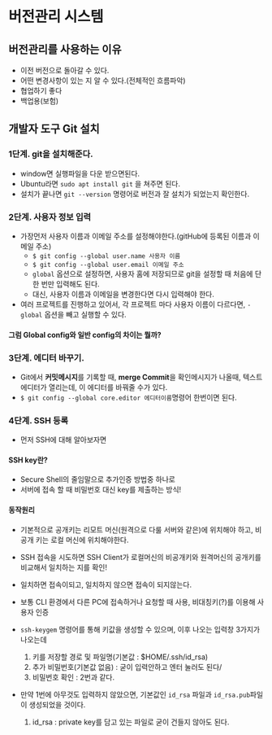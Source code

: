# 버전관리 시스템
 
 ## 버전관리를 사용하는 이유
  - 이전 버전으로 돌아갈 수 있다. 
  - 어떤 변경사항이 있는 지 알 수 있다.(전체적인 흐름파악)
  - 협업하기 좋다
  - 백업용(보험)


##  개발자 도구 Git 설치

### 1단계. git을 설치해준다. 
  -  window면 실행파일을 다운 받으면된다.
  -  Ubuntu라면 `sudo apt install git` 을 쳐주면 된다. 
  - 설치가 끝나면 `git --version` 명령어로 버전과 잘 설치가 되었는지 확인한다. 

### 2단계. 사용자 정보 입력
 - 가장먼저 사용자 이름과 이메일 주소를 설정해야한다.(gitHub에 등록된 이름과 이메일 주소)
    - `$ git config --global user.name 사용자 이름`
    - `$ git config --global user.email 이메일 주소` 
    -  `global` 옵션으로 설정하면, 사용자 홈에 저장되므로 git을 설정할 때 처음에 단한 번만 입력해도 된다. 
    -  대신, 사용자 이름과 이메일을 변경한다면 다시 입력해야 한다. 
 - 여러 프로젝트를 진행하고 있어서, 각 프로젝트 마다 사용자 이름이 다르다면, `- global` 옵션을 빼고 실행할 수 있다. 

#### 그럼 Global config와 일반 config의 차이는 뭘까?


### 3단계. 에디터 바꾸기. 
 - Git에서 **커밋메시지**를 기록할 때, **merge Commit**을 확인메시지가 나올때, 텍스트 에디터가 열리는데, 이 에디터를 바꿔줄 수가 있다.
 - `$ git config --global core.editor 에디터이름`명령어 한번이면 된다. 

### 4단계. SSH 등록
 - 먼저 SSH에 대해 알아보자면
#### SSH key란? 
- Secure Shell의 줄임말으로 추가인증 방법중 하나로
- 서버에 접속 할 때 비밀번호 대신 key를 제출하는 방식!
#### 동작원리 
 - 기본적으로 공개키는 리모트 머신(원격으로 다룰 서버와 같은)에 위치해야 하고, 비공개 키는 로컬 머신에 위치해야한다.
 - SSH 접속을 시도하면 SSH Client가 로컬머신의 비공개키와 원격머신의 공개키를 비교해서 일치하는 지를 확인!
 - 일치하면 접속이되고, 일치하지 않으면 접속이 되지않는다. 


 - 보통 CLI 환경에서 다른 PC에 접속하거나 요청할 때 사용, 비대칭키(?)를 이용해 사용자 인증
 - `ssh-keygem` 명령어를 통해  키값을 생성할 수 있으며, 이후 나오는 입력창 3가지가 나오는데
    1. 키를 저장할 경로 및 파일명(기본값 : $HOME/.ssh/id_rsa)
    2. 추가 비밀번호(기본값 없음) :  굳이 입력안하고 엔터 눌러도 된다/
    3. 비밀번호 확인 : 2번과 같다. 
 - 만약 1번에 아무것도 입력하지 않았으면, 기본값인 `id_rsa` 파일과 `id_rsa.pub`파일이 생성되었을 것이다. 
   1. id_rsa : private key를 담고 있는 파일로 굳이 건들지 않아도 된다. 
